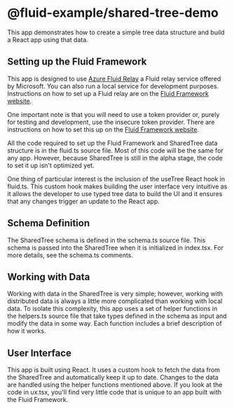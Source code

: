 # @fluid-example/shared-tree-demo

This app demonstrates how to create a simple tree data structure and build a React app using that data.

## Setting up the Fluid Framework

This app is designed to use
[Azure Fluid Relay](https://aka.ms/azurefluidrelay) a Fluid relay service offered by Microsoft. You can also run a local service for development purposes. Instructions on how to set up a Fluid relay are on the [Fluid Framework website](aka.ms/fluid).

One important note is that you will need to use a token provider or, purely for testing and development, use the insecure token provider. There are instructions on how to set this up on the [Fluid Framework website](aka.ms/fluid).

All the code required to set up the Fluid Framework and SharedTree data structure is in the fluid.ts source file. Most of this code will be the same for any app. However, because SharedTree is still in the alpha stage, the code to set it up isn't optimized yet.

One thing of particular interest is the inclusion of the useTree React hook in fluid.ts. This custom hook makes building the user interface very intuitive as it allows the developer to use typed tree data to build the UI and it ensures that any changes trigger an update to the React app.

## Schema Definition

The SharedTree schema is defined in the schema.ts source file. This schema is passed into the SharedTree when it is initialized in index.tsx. For more details, see the schema.ts comments.

## Working with Data

Working with data in the SharedTree is very simple; however, working with distributed data is always a little more complicated than working with local data. To isolate this complexity, this app uses a set of helper functions in the helpers.ts source file that take types defined in the schema as input and modify the data in some way. Each function includes a brief description of how it works.

## User Interface

This app is built using React. It uses a custom hook to fetch the data from the SharedTree and automatically keep it up to date. Changes to the data are handled using the helper functions mentioned above. If you look at the code in ux.tsx, you'll find very little code that is unique to an app built with the Fluid Framework.